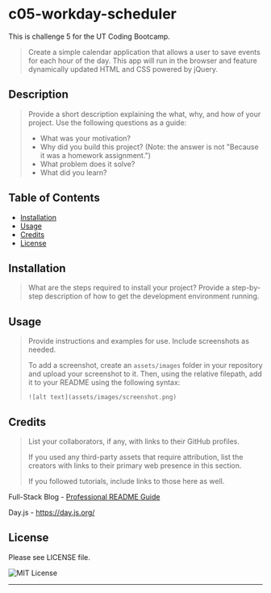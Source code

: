 # c05-workday-scheduler
This is challenge 5 for the UT Coding Bootcamp. 

> Create a simple calendar application that allows a user to save events for each hour of the day. This app will run in the browser and feature dynamically updated HTML and CSS powered by jQuery.

## Description

> Provide a short description explaining the what, why, and how of your project. Use the following questions as a guide:  
>   
> - What was your motivation?  
> - Why did you build this project? (Note: the answer is not "Because it was a homework assignment.")  
> - What problem does it solve?  
> - What did you learn?  

## Table of Contents

- [Installation](#installation)
- [Usage](#usage)
- [Credits](#credits)
- [License](#license)

## Installation

> What are the steps required to install your project? Provide a step-by-step description of how to get the development environment running.

## Usage

> Provide instructions and examples for use. Include screenshots as needed.
>   
> To add a screenshot, create an `assets/images` folder in your repository and upload your screenshot to it. Then, using the relative filepath, add it to your README using the following syntax:  
>   
>   `![alt text](assets/images/screenshot.png)`


## Credits

> List your collaborators, if any, with links to their GitHub profiles.
> 
> If you used any third-party assets that require attribution, list the creators with links to their primary web presence in this section.
> 
> If you followed tutorials, include links to those here as well.

Full-Stack Blog - [Professional README Guide](https://coding-boot-camp.github.io/full-stack/github/professional-readme-guide)

Day.js - https://day.js.org/

## License

Please see LICENSE file.

![MIT License](https://img.shields.io/github/license/AustinBQ02/c03-password-generator)

---